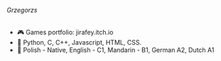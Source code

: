 ###### Grzegorzs
- 🎮 Games portfolio: jirafey.itch.io
- 💛 Python, C, C++, Javascript, HTML, CSS.
- 💬 Polish - Native, English - C1, Mandarin - B1, German A2, Dutch A1
